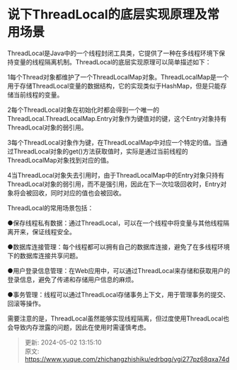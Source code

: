# 说下ThreadLocal的底层实现原理及常用场景

ThreadLocal是Java中的一个线程封闭工具类，它提供了一种在多线程环境下保持变量的线程隔离机制。ThreadLocal的底层实现原理可以简单描述如下：

1每个Thread对象都维护了一个ThreadLocalMap对象。ThreadLocalMap是一个用于存储ThreadLocal变量的数据结构，它的实现类似于HashMap，但是只能存储当前线程的变量。

2每个ThreadLocal对象在初始化时都会得到一个唯一的ThreadLocal.ThreadLocalMap.Entry对象作为键值对的键，这个Entry对象持有ThreadLocal对象的弱引用。

3每个ThreadLocal对象作为键，在ThreadLocalMap中对应一个特定的值。当通过ThreadLocal对象的get()方法获取值时，实际是通过当前线程的ThreadLocalMap对象找到对应的值。

4当ThreadLocal对象失去引用时，由于ThreadLocalMap中的Entry对象只持有ThreadLocal对象的弱引用，而不是强引用，因此在下一次垃圾回收时，Entry对象将会被回收，同时对应的值也会被回收。

ThreadLocal的常用场景包括：

●保存线程私有数据：通过ThreadLocal，可以在一个线程中将变量与其他线程隔离开来，保证线程安全。

●数据库连接管理：每个线程都可以拥有自己的数据库连接，避免了在多线程环境下的数据库连接共享问题。

●用户登录信息管理：在Web应用中，可以通过ThreadLocal来存储和获取用户的登录信息，避免了传递和存储用户信息的麻烦。

●事务管理：线程可以通过ThreadLocal存储事务上下文，用于管理事务的提交、回滚等操作。

需要注意的是，ThreadLocal虽然能够实现线程隔离，但过度使用ThreadLocal也会导致内存泄露的问题，因此在使用时需谨慎考虑。



> 更新: 2024-05-02 13:15:10  
> 原文: <https://www.yuque.com/zhichangzhishiku/edrbqg/vgi277pz68qxa74d>